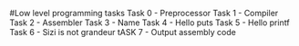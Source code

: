 #Low level programming tasks
Task 0 - Preprocessor
Task 1 - Compiler
Task 2 - Assembler
Task 3 - Name
Task 4 - Hello puts
Task 5 - Hello printf
Task 6 - Sizi is not grandeur
tASK 7 - Output assembly code

